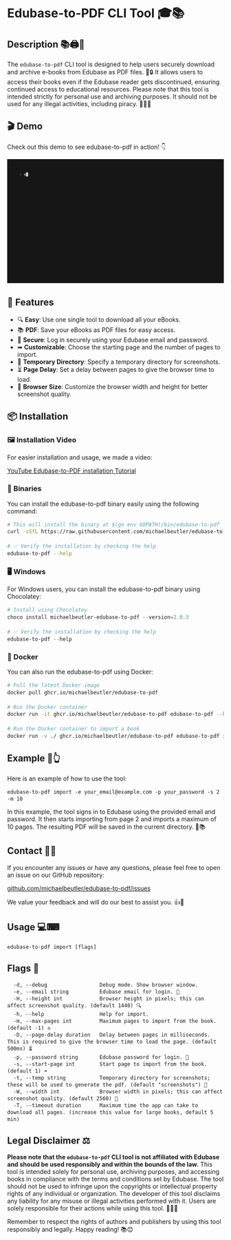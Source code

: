 # Edubase-to-PDF CLI Tool 🎓📚

## Description 📚🖨📑
The `edubase-to-pdf` CLI tool is designed to help users securely download and archive e-books from Edubase as PDF files. 📖🔒 It allows users to access their books even if the Edubase reader gets discontinued, ensuring continued access to educational resources. Please note that this tool is intended strictly for personal use and archiving purposes. It should not be used for any illegal activities, including piracy. 🚫🏴‍☠️


## 🎬 Demo

Check out this demo to see edubase-to-pdf in action! 👇

![Demo](demo.gif)

## 🌟 Features

- 🔍 **Easy**: Use one single tool to download all your eBooks.
- 📚 **PDF**: Save your eBooks as PDF files for easy access.
- 📧 **Secure**: Log in securely using your Edubase email and password.
- ➡ **Customizable**: Choose the starting page and the number of pages to import.
- 📂 **Temporary Directory**: Specify a temporary directory for screenshots.
- ⏳ **Page Delay**: Set a delay between pages to give the browser time to load.
- 🔎 **Browser Size**: Customize the browser width and height for better screenshot quality.

## 📦 Installation

### 🖼️ Installation Video
For easier installation and usage, we made a video:

[YouTube Edubase-to-PDF installation Tutorial](https://youtu.be/BLNL_C_Bdbw)

### 🔧 Binaries

You can install the edubase-to-pdf binary easily using the following command:

```zsh
# This will install the binary at $(go env GOPATH)/bin/edubase-to-pdf
curl -sSfL https://raw.githubusercontent.com/michaelbeutler/edubase-to-pdf/main/install.sh | sh -s -- -b $(go env GOPATH)/bin

# ✅ Verify the installation by checking the help
edubase-to-pdf --help
```

### 🖥️ Windows

For Windows users, you can install the edubase-to-pdf binary using Chocolatey:

```powershell
# Install using Chocolatey
choco install michaelbeutler-edubase-to-pdf --version=2.0.3

# ✅ Verify the installation by checking the help
edubase-to-pdf --help
```

### 🐳 Docker

You can also run the edubase-to-pdf using Docker:

```sh
# Pull the latest Docker image
docker pull ghcr.io/michaelbeutler/edubase-to-pdf

# Run the Docker container
docker run -it ghcr.io/michaelbeutler/edubase-to-pdf edubase-to-pdf --help

# Run the Docker container to import a book
docker run -v ./ ghcr.io/michaelbeutler/edubase-to-pdf edubase-to-pdf import
```

## Example 🧾👆

Here is an example of how to use the tool:

```shell
edubase-to-pdf import -e your_email@example.com -p your_password -s 2 -m 10
```

In this example, the tool signs in to Edubase using the provided email and password. It then starts importing from page 2 and imports a maximum of 10 pages. The resulting PDF will be saved in the current directory. 🎉📚

## Contact 🤔💬

If you encounter any issues or have any questions, please feel free to open an issue on our GitHub repository:

[github.com/michaelbeutler/edubase-to-pdf/issues](https://github.com/michaelbeutler/edubase-to-pdf/issues)

We value your feedback and will do our best to assist you. 👍📧

## Usage 💻⌨

```shell
edubase-to-pdf import [flags]
```

## Flags 🚩

```shell
  -d, --debug                 Debug mode. Show browser window.
  -e, --email string          Edubase email for login. 📧
  -H, --height int            Browser height in pixels; this can affect screenshot quality. (default 1440) 🔍
  -h, --help                  Help for import.
  -m, --max-pages int         Maximum pages to import from the book. (default -1) 🔝
  -D, --page-delay duration   Delay between pages in milliseconds. This is required to give the browser time to load the page. (default 500ms) ⏳
  -p, --password string       Edubase password for login. 🔑
  -s, --start-page int        Start page to import from the book. (default 1) ➡
  -t, --temp string           Temporary directory for screenshots; these will be used to generate the pdf. (default "screenshots") 📂
  -W, --width int             Browser width in pixels; this can affect screenshot quality. (default 2560) 🔎
  -T, --timeout duration      Maximum time the app can take to download all pages. (increase this value for large books, default 5 min)
```

## Legal Disclaimer ⚖️

**Please note that the `edubase-to-pdf` CLI tool is not affiliated with Edubase and should be used responsibly and within the bounds of the law.** This tool is intended solely for personal use, archiving purposes, and accessing books in compliance with the terms and conditions set by Edubase. The tool should not be used to infringe upon the copyrights or intellectual property rights of any individual or organization. The developer of this tool disclaims any liability for any misuse or illegal activities performed with it. Users are solely responsible for their actions while using this tool. 🚫👮‍♂️

Remember to respect the rights of authors and publishers by using this tool responsibly and legally. Happy reading! 📚😊
